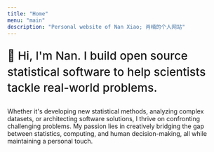 ```yaml
---
title: "Home"
menu: "main"
description: "Personal website of Nan Xiao; 肖楠的个人网站"
---
```


<p class="tagline">
👋 Hi, I'm Nan. I build open source statistical software to
help scientists tackle real-world problems.
</p>

Whether it's developing new statistical methods, analyzing complex datasets,
or architecting software solutions, I thrive on confronting
challenging problems. My passion lies in creatively bridging the gap
between statistics, computing, and human decision-making, all while
maintaining a personal touch.

<style>
.landing {
    font-size: 1.1875rem;
}

.tagline {
    font-family: var(--tw-prose-font-sans-serif);
    font-weight: 500;
    font-size: 26px;
    color: var(--tw-prose-headings);
    line-height: 1.4;
}
</style>
